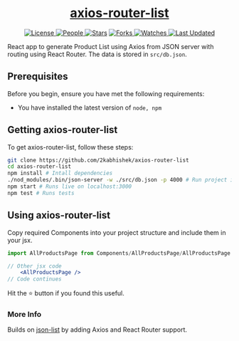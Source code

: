 <div align = "center">

<h1><a href="https://2kabhishek.github.io/axios-router-list">axios-router-list</a></h1>

<a href="https://github.com/2KAbhishek/axios-router-list/blob/main/LICENSE">
<img alt="License" src="https://img.shields.io/github/license/2kabhishek/axios-router-list?style=flat&color=eee&label="> </a>

<a href="https://github.com/2KAbhishek/axios-router-list/graphs/contributors">
<img alt="People" src="https://img.shields.io/github/contributors/2kabhishek/axios-router-list?style=flat&color=ffaaf2&label=People"> </a>

<a href="https://github.com/2KAbhishek/axios-router-list/stargazers">
<img alt="Stars" src="https://img.shields.io/github/stars/2kabhishek/axios-router-list?style=flat&color=98c379&label=Stars"></a>

<a href="https://github.com/2KAbhishek/axios-router-list/network/members">
<img alt="Forks" src="https://img.shields.io/github/forks/2kabhishek/axios-router-list?style=flat&color=66a8e0&label=Forks"> </a>

<a href="https://github.com/2KAbhishek/axios-router-list/watchers">
<img alt="Watches" src="https://img.shields.io/github/watchers/2kabhishek/axios-router-list?style=flat&color=f5d08b&label=Watches"> </a>

<a href="https://github.com/2KAbhishek/axios-router-list/pulse">
<img alt="Last Updated" src="https://img.shields.io/github/last-commit/2kabhishek/axios-router-list?style=flat&color=e06c75&label="> </a>

</div>

React app to generate Product List using Axios from JSON server with routing using React Router.
The data is stored in `src/db.json`.

## Prerequisites

Before you begin, ensure you have met the following requirements:

- You have installed the latest version of `node, npm`

## Getting axios-router-list

To get axios-router-list, follow these steps:

```bash
git clone https://github.com/2kabhishek/axios-router-list
cd axios-router-list
npm install # Intall dependencies
./nod_modules/.bin/json-server -w ./src/db.json -p 4000 # Run project installation of json-server on port 4000
npm start # Runs live on localhost:3000
npm test # Runs tests
```

## Using axios-router-list

Copy required Components into your project structure and include them in your jsx.

```jsx
import AllProductsPage from Components/AllProductsPage/AllProductsPage

// Other jsx code
    <AllProductsPage />
// Code continues
```

Hit the :star: button if you found this useful.

### More Info

Builds on [json-list](https://github.com/2kabhishek/json-list) by adding Axios and React Router support.
